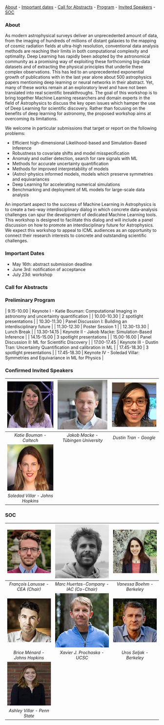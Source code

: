 [About](#about) - [Important dates](#important-dates) - [Call for Abstracts](#call-for-abstracts) - [Program](#preliminary-program) - [Invited Speakers](#confirmed-invited-speakers) - [SOC](#soc) 


### About

As modern astrophysical surveys deliver an unprecedented amount of data, from the imaging of hundreds of millions of distant galaxies to the mapping of cosmic radiation fields at ultra-high resolution, conventional data analysis methods are reaching their limits in both computational complexity and optimality. Deep Learning has rapidly been adopted by the astronomical community as a promising way of exploiting these forthcoming big-data datasets and of extracting the physical principles that underlie these complex observations. This has led to an unprecedented exponential growth of publications with in the last year alone about 500 astrophysics papers mentioning deep learning or neural networks in their abstract. Yet, many of these works remain at an exploratory level and have not been translated into real scientific breakthroughs.
The goal of this workshop is to bring together Machine Learning researchers and domain experts in the field of Astrophysics to discuss the key open issues which hamper the use of Deep Learning for scientific discovery.  Rather than focusing on the benefits of deep learning for astronomy, the proposed workshop aims at overcoming its limitations.

We welcome in particular submissions that target or report on the following problems:
- Efficient high-dimensional Likelihood-based and Simulation-Based Inference
- Robustness to covariate shifts and model misspecification
- Anomaly and outlier detection, search for rare signals with ML
- Methods for accurate uncertainty quantification
- Methods for improved interpretability of models
- (Astro)-physics informed models, models which preserve symmetries and equivariances
- Deep Learning for accelerating numerical simulations
- Benchmarking and deployment of ML models for large-scale data analysis

An important aspect to the success of Machine Learning in Astrophysics is to create a two-way interdisciplinary dialog in which concrete data-analysis challenges can spur the development of dedicated Machine Learning tools. This workshop is designed to facilitate this dialog and will include a panel discussion on how to promote an interdisciplinary future for Astrophysics.
We expect this workshop to appeal to ICML audiences as an opportunity to connect their research interests to concrete and outstanding scientific challenges. 

### Important Dates

- May 16th: abstract submission deadline 
- June 3rd: notification of acceptance
- July 23d: workshop 

### Call for Abstracts

### Preliminary Program

| 9.15-10.00  | Keynote I  - Katie Bouman: Computational Imaging in astronomy and uncertainty quantification |
| 10.00-10.30 | 2 spotlight presentations  |
| 10.30-11.30 | Panel Discussion I: Building an interdisciplinary future  |
| 11.30-12.30 | Poster Session 1  |
| 12.30-13.30 | Lunch Break  |
| 13.30-14.15 | Keynote II - Jakob Macke: Simulation-Based Inference  |
| 14.15-15.00 | 3 spotlight presentations |
| 15.00-16.00 | Panel Discussion II:  ML for Scientific Discovery |
| 17.00-17.45 | Keynote III  - Dustin Tran: Uncertainty Quantification and calibration in ML |
| 17.45-18.30 | 3 spotlight presentations |
| 17.45-18.30 | Keynote IV - Soledad Villar: Symmetries and Equivariance in ML for Physics |


### Confirmed Invited Speakers

| ![Katie Bouman](/assets/bouman.jpeg) | ![Jakob Macke](/assets/macke.jpeg) | ![Dustin Tran](/assets/tran.jpeg) |
|:--:|:--:|:--:|
|*Katie Bouman - Caltech*|*Jakob Macke - Tübingen University*|*Dustin Tran - Google*|
| ![Soledad Villar](/assets/svillar.jpeg) |
|*Soledad Villar - Johns Hopkins*|


### SOC

| ![François Lanusse](/assets/francois_lanusse_square2.png) | ![Marc Huertas-Company](/assets/huertas-company.png) | ![Vanessa Boehm](/assets/boehm.jpeg) 
|:--:|:--:|:--:|
|*François Lanusse - CEA (Chair)*|*Marc Huertas-Company - IAC (Co-Chair)*|*Vanessa Boehm - Berkeley*|
| ![Brice Menard](/assets/menard.jpeg) | ![Xavier J. Prochaska](/assets/X-prochaska.jpeg)|![Uros Seljak](/assets/slejak.jpeg)
|*Brice Ménard - Johns Hopkins*|*Xavier J. Prochaska - UCSC*|*Uros Seljak - Berkeley*|
| ![Ashley Villar](/assets/villar.jpeg) |
|*Ashley Villar - Penn State*|

